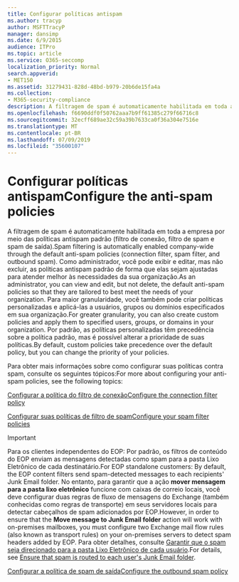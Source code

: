 ```yaml
---
title: Configurar políticas antispam
ms.author: tracyp
author: MSFTTracyP
manager: dansimp
ms.date: 6/9/2015
audience: ITPro
ms.topic: article
ms.service: O365-seccomp
localization_priority: Normal
search.appverid:
- MET150
ms.assetid: 31279431-828d-48bd-b979-20b6de15fa4a
ms.collection:
- M365-security-compliance
description: A filtragem de spam é automaticamente habilitada em toda a empresa por meio das políticas antispam padrão (filtro de conexão, filtro de spam e spam de saída). Como administrador, você pode exibir e editar, mas não excluir, as políticas antispam padrão de forma que elas sejam ajustadas para atender melhor às necessidades da sua organização. Para maior granularidade, você também pode criar políticas personalizadas e aplicá-las a usuários, grupos ou domínios especificados em sua organização. Por padrão, as políticas personalizadas têm precedência sobre a política padrão, mas é possível alterar a prioridade de suas políticas.
ms.openlocfilehash: f6690ddf0f50762aaa7b9ff61385c279f66716c8
ms.sourcegitcommit: 32ecff689ae32c59a39b7633ca0f36a304e7516e
ms.translationtype: MT
ms.contentlocale: pt-BR
ms.lasthandoff: 07/09/2019
ms.locfileid: "35600107"
---
```

# <a name="configure-the-anti-spam-policies"></a><span data-ttu-id="fa282-106">Configurar políticas antispam</span><span class="sxs-lookup"><span data-stu-id="fa282-106">Configure the anti-spam policies</span></span>

<span data-ttu-id="fa282-107">A filtragem de spam é automaticamente habilitada em toda a empresa por meio das políticas antispam padrão (filtro de conexão, filtro de spam e spam de saída).</span><span class="sxs-lookup"><span data-stu-id="fa282-107">Spam filtering is automatically enabled company-wide through the default anti-spam policies (connection filter, spam filter, and outbound spam).</span></span> <span data-ttu-id="fa282-108">Como administrador, você pode exibir e editar, mas não excluir, as políticas antispam padrão de forma que elas sejam ajustadas para atender melhor às necessidades da sua organização.</span><span class="sxs-lookup"><span data-stu-id="fa282-108">As an administrator, you can view and edit, but not delete, the default anti-spam policies so that they are tailored to best meet the needs of your organization.</span></span> <span data-ttu-id="fa282-109">Para maior granularidade, você também pode criar políticas personalizadas e aplicá-las a usuários, grupos ou domínios especificados em sua organização.</span><span class="sxs-lookup"><span data-stu-id="fa282-109">For greater granularity, you can also create custom policies and apply them to specified users, groups, or domains in your organization.</span></span> <span data-ttu-id="fa282-110">Por padrão, as políticas personalizadas têm precedência sobre a política padrão, mas é possível alterar a prioridade de suas políticas.</span><span class="sxs-lookup"><span data-stu-id="fa282-110">By default, custom policies take precedence over the default policy, but you can change the priority of your policies.</span></span> 
  
<span data-ttu-id="fa282-111">Para obter mais informações sobre como configurar suas políticas contra spam, consulte os seguintes tópicos:</span><span class="sxs-lookup"><span data-stu-id="fa282-111">For more about configuring your anti-spam policies, see the following topics:</span></span>
  
[<span data-ttu-id="fa282-112">Configurar a política do filtro de conexão</span><span class="sxs-lookup"><span data-stu-id="fa282-112">Configure the connection filter policy</span></span>](configure-the-connection-filter-policy.md)
  
[<span data-ttu-id="fa282-113">Configurar suas políticas de filtro de spam</span><span class="sxs-lookup"><span data-stu-id="fa282-113">Configure your spam filter policies</span></span>](configure-your-spam-filter-policies.md)
  
> [!IMPORTANT]
> <span data-ttu-id="fa282-114">Para os clientes independentes do EOP: Por padrão, os filtros de conteúdo do EOP enviam as mensagens detectadas como spam para a pasta Lixo Eletrônico de cada destinatário.</span><span class="sxs-lookup"><span data-stu-id="fa282-114">For EOP standalone customers: By default, the EOP content filters send spam-detected messages to each recipients' Junk Email folder.</span></span> <span data-ttu-id="fa282-115">No entanto, para garantir que a ação **mover mensagem para a pasta lixo eletrônico** funcione com caixas de correio locais, você deve configurar duas regras de fluxo de mensagens do Exchange (também conhecidas como regras de transporte) em seus servidores locais para detectar cabeçalhos de spam adicionados por EOP.</span><span class="sxs-lookup"><span data-stu-id="fa282-115">However, in order to ensure that the **Move message to Junk Email folder** action will work with on-premises mailboxes, you must configure two Exchange mail flow rules (also known as transport rules) on your on-premises servers to detect spam headers added by EOP.</span></span> <span data-ttu-id="fa282-116">Para obter detalhes, consulte [Garantir que o spam seja direcionado para a pasta Lixo Eletrônico de cada usuário](ensure-that-spam-is-routed-to-each-user-s-junk-email-folder.md).</span><span class="sxs-lookup"><span data-stu-id="fa282-116">For details, see [Ensure that spam is routed to each user's Junk Email folder](ensure-that-spam-is-routed-to-each-user-s-junk-email-folder.md).</span></span> 
  
[<span data-ttu-id="fa282-117">Configurar a política de spam de saída</span><span class="sxs-lookup"><span data-stu-id="fa282-117">Configure the outbound spam policy</span></span>](configure-the-outbound-spam-policy.md)
  


